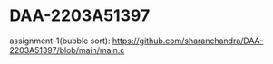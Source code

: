 # DAA-2203A51397

assignment-1(bubble sort): https://github.com/sharanchandra/DAA-2203A51397/blob/main/main.c
